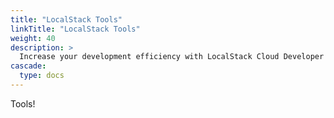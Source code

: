 ```yaml
---
title: "LocalStack Tools"
linkTitle: "LocalStack Tools"
weight: 40
description: >
  Increase your development efficiency with LocalStack Cloud Developer Tools.
cascade:
  type: docs
---
```


Tools!